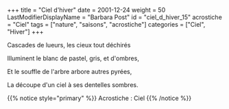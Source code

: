 +++
title = "Ciel d'hiver"
date = 2001-12-24
weight = 50
LastModifierDisplayName = "Barbara Post"
id = "ciel_d_hiver_15"
acrostiche = "Ciel"
tags = ["nature", "saisons", "acrostiche"]
categories = ["Ciel", "Hiver"]
+++

Cascades de lueurs, les cieux tout déchirés

Illuminent le blanc de pastel, gris, et d'ombres,

Et le souffle de l'arbre arbore autres pyrées,

La découpe d'un ciel à ses dentelles sombres.

{{% notice style="primary" %}}
Acrostiche : Ciel
{{% /notice %}}
